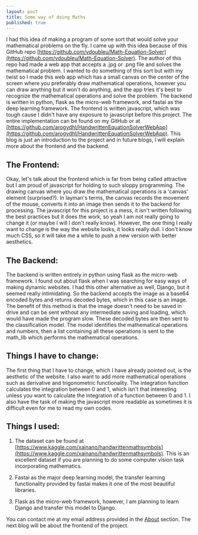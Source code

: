 ```yaml
---
layout: post
title: Some way of doing Maths
published: true
---
```


I had this idea of making a program of some sort that would solve your mathematical problems on the fly. I came up with this idea because of this GitHub repo [https://github.com/vdoubleu/Math-Equation-Solver](https://github.com/vdoubleu/Math-Equation-Solver). The author of this repo had made a web app that accepts a .jpg or .png file and solves the mathematical problem. I wanted to do something of this sort but with my twist so I made this web app which has a small canvas on the center of the screen where you preferably draw mathematical operations, however you can draw anything but it won't do anything, and the app tries it's best to recognize the mathematical operations and solve the problem. The backend is written in python, flask as the micro-web framework, and fastai as the deep learning framework. The frontend is written javascript, which was tough cause I didn't have any exposure to javascript before this project. The entire implementation can be found on my GitHub or at [https://github.com/arogydhl/HandwrittenEquationSolverWebApp](https://github.com/arogydhl/HandwrittenEquationSolverWebApp). This blog is just an introduction to the project and in future blogs, I will explain more about the frontend and the backend.

## The Frontend:

Okay, let's talk about the frontend which is far from being called attractive but I am proud of javascript for holding to such sloppy programming. The drawing canvas where you draw the mathematical operations is a 'canvas' element (surprised?). In layman's terms, the canvas records the movement of the mouse, converts it into an image then sends it to the backend for processing. The javascript for this project is a mess, it isn't written following the best practices but it does the work, so yeah I am not really going to change it (or maybe I will I don't really know). However, the one thing I really want to change is the way the website looks, it looks really dull. I don't know much CSS, so it will take me a while to push a new version with better aesthetics.

## The Backend:

The backend is written entirely in python using flask as the micro-web framework. I found out about flask when I was searching for easy ways of making dynamic websites. I had this other alternative as well, Django, but it seemed really intimidating. So the backend accepts the image as a base64 encoded bytes and returns decoded bytes, which in this case is an image. The benefit of this method is that the image doesn't need to be saved in drive and can be sent without any intermediate saving and loading, which would have made the program slow. These decoded bytes are then sent to the classification model. The model identifies the mathematical operations and numbers, then a list containing all these operations is sent to the math_lib which performs the mathematical operations.

## Things I have to change:

The first thing that I have to change, which I have already pointed out, is the aesthetic of the website. I also want to add more mathematical operations such as derivative and trigonometric functionality. The integration function calculates the integration between 0 and 1, which isn't that interesting unless you want to calculate the integration of a function between 0 and 1. I also have the task of making the javascript more readable as sometimes it is difficult even for me to read my own codes.

## Things I used:

1) The dataset can be found at [https://www.kaggle.com/xainano/handwrittenmathsymbols](https://www.kaggle.com/xainano/handwrittenmathsymbols). This is an excellent dataset if you are planning to do some computer vision task incorporating mathematics.

2) Fastai as the major deep learning model, the transfer learning functionality provided by fastai makes it one of the most beautiful libraries.

3) Flask as the micro-web framework, however, I am planning to learn Django and transfer this model to Django.

You can contact me at my email address provided in the [About](https://arogydhl.github.io/about/) section. The next blog will be about the frontend of the project.
